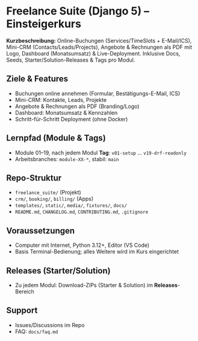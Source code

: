# Freelance Suite (Django 5) – Einsteigerkurs

**Kurzbeschreibung:** Online-Buchungen (Services/TimeSlots + E-Mail/ICS), Mini-CRM (Contacts/Leads/Projects), Angebote & Rechnungen als PDF mit Logo, Dashboard (Monatsumsatz) & Live-Deployment. Inklusive Docs, Seeds, Starter/Solution-Releases & Tags pro Modul.

## Ziele & Features
- Buchungen online annehmen (Formular, Bestätigungs-E-Mail, ICS)
- Mini-CRM: Kontakte, Leads, Projekte
- Angebote & Rechnungen als PDF (Branding/Logo)
- Dashboard: Monatsumsatz & Kennzahlen
- Schritt-für-Schritt Deployment (ohne Docker)

## Lernpfad (Module & Tags)
- Module 01–19, nach jedem Modul **Tag**: `v01-setup` … `v19-drf-readonly`
- Arbeitsbranches: `module-XX-*`, stabil: `main`

## Repo-Struktur
- `freelance_suite/` (Projekt)
- `crm/`, `booking/`, `billing/` (Apps)
- `templates/`, `static/`, `media/`, `fixtures/`, `docs/`
- `README.md`, `CHANGELOG.md`, `CONTRIBUTING.md`, `.gitignore`

## Voraussetzungen
- Computer mit Internet, Python 3.12+, Editor (VS Code)
- Basis Terminal-Bedienung; alles Weitere wird im Kurs eingerichtet

## Releases (Starter/Solution)
- Zu jedem Modul: Download-ZIPs (Starter & Solution) im **Releases**-Bereich

## Support
- Issues/Discussions im Repo
- FAQ: `docs/faq.md`


